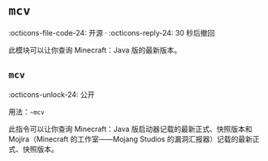 # `mcv`

:octicons-file-code-24: 开源 ·
:octicons-reply-24: 30 秒后撤回

此模块可以让你查询 Minecraft：Java 版的最新版本。

## `mcv`
:octicons-unlock-24: 公开

用法：`~mcv`

此指令可以让你查询 Minecraft：Java 版启动器记载的最新正式、快照版本和 Mojira（Minecraft 的工作室——Mojang Studios 的漏洞汇报器）记载的最新正式、快照版本。
